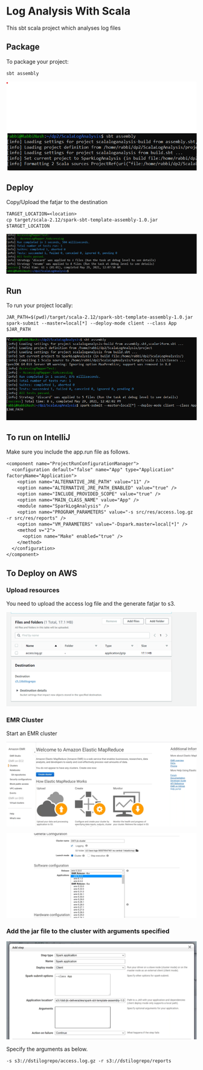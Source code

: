 # Log Analysis With Scala

This sbt scala project which analyses log files

## Package

To package your project:
```bash
sbt assembly
```
![](cdn/1.PNG)

## Deploy 

Copy/Upload the fatjar to the destination
```
TARGET_LOCATION=<location>
cp target/scala-2.12/spark-sbt-template-assembly-1.0.jar $TARGET_LOCATION
```

![](cdn/2.PNG)


## Run

To run your project locally:
```
JAR_PATH=$(pwd)/target/scala-2.12/spark-sbt-template-assembly-1.0.jar
spark-submit --master=local[*] --deploy-mode client --class App $JAR_PATH
```

![](cdn/3.PNG)


## To run on IntelliJ

Make sure you include the app.run file as follows.

```
<component name="ProjectRunConfigurationManager">
  <configuration default="false" name="App" type="Application" factoryName="Application">
    <option name="ALTERNATIVE_JRE_PATH" value="11" />
    <option name="ALTERNATIVE_JRE_PATH_ENABLED" value="true" />
    <option name="INCLUDE_PROVIDED_SCOPE" value="true" />
    <option name="MAIN_CLASS_NAME" value="App" />
    <module name="SparkLogAnalysis" />
    <option name="PROGRAM_PARAMETERS" value="-s src/res/access.log.gz -r src/res/reports" />
    <option name="VM_PARAMETERS" value="-Dspark.master=local[*]" />
    <method v="2">
      <option name="Make" enabled="true" />
    </method>
  </configuration>
</component>
```
## To Deploy on AWS

### Upload resources

You need to upload the access log file and the generate fatjar to s3.

![](cdn/aws_upload_access_s3.PNG)

### EMR Cluster

Start an EMR cluster

![](cdn/emr1.PNG)

![](cdn/emr2.png)


### Add the jar file to the cluster with arguments specified
![](cdn/step3.PNG)

Specify the arguments as below.

```
-s s3://dstilogrepo/access.log.gz -r s3://dstilogrepo/reports
```




